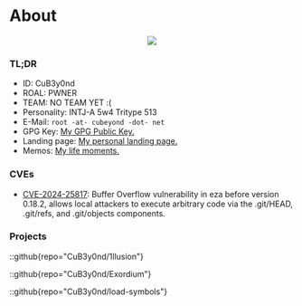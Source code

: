 # About

<center>
  <img src="/about_cover.png" />
</center>

### TL;DR

- ID: CuB3y0nd
- ROAL: PWNER
- TEAM: NO TEAM YET :(
- Personality: INTJ-A 5w4 Tritype 513
- E-Mail: `root -at- cubeyond -dot- net`
- GPG Key: <a href="/public.key" download>My GPG Public Key.</a>
- Landing page: [My personal landing page.](https://cubeyond.net/)
- Memos: [My life moments.](https://memos.cubeyond.net/)

### CVEs

- [CVE-2024-25817](https://www.cve.org/CVERecord?id=CVE-2024-25817): Buffer Overflow vulnerability in eza before version 0.18.2, allows local attackers to execute arbitrary code via the .git/HEAD, .git/refs, and .git/objects components.

### Projects

::github{repo="CuB3y0nd/1llusion"}

::github{repo="CuB3y0nd/Exordium"}

::github{repo="CuB3y0nd/load-symbols"}

